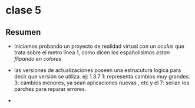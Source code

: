 # clase 5

## Resumen

- Iniciamos probando un proyecto de realidad virtual con un *oculus* que trata sobre el metro línea 1, como dicen los españolisimos *estan flipando en colores*

- las versiones de actualizaciones poseen una estrucutura logica para decir que versión se utiliza. ej: 1.3.7   1: representa cambios muy grandes. 3: cambios menores, ya sean aplicaciones nuevas , etc y el 7: serian los parches para reparar errores.

- 
